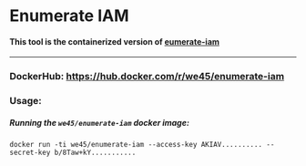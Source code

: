 # Enumerate IAM

#### This tool is the containerized version of [eumerate-iam](https://github.com/andresriancho/enumerate-iam)

---

### DockerHub: https://hub.docker.com/r/we45/enumerate-iam

### Usage:

##### Running the `we45/enumerate-iam` docker image:

```commandline
docker run -ti we45/enumerate-iam --access-key AKIAV.......... --secret-key b/8Taw+kY...........
```
